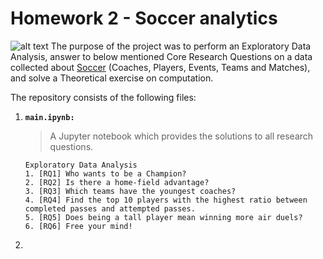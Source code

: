 # Homework 2 - Soccer analytics
![alt text](https://camo.githubusercontent.com/46e9590888342348290008d161002e62b31e25a7/68747470733a2f2f7777772e63756d6265726c616e64796d63612e6f72672f75706c6f6164732f352f322f322f332f35323233353237392f736f636365722d666f6f7462616c6c2d73756e7365742d312d31303234783535335f6f7269672e6a7067 "Logo Title Text 1")
The purpose of the project was to perform an Exploratory Data Analysis, answer to below mentioned Core Research Questions on a data collected about [Soccer](https://figshare.com/collections/Soccer_match_event_dataset/4415000) (Coaches, Players, Events, Teams and Matches), and solve a Theoretical exercise on computation.

The repository consists of the following files:
  1. __```main.ipynb:```__
      > A Jupyter notebook which provides the solutions to all research questions.
      ```                                        
      Exploratory Data Analysis
      1. [RQ1] Who wants to be a Champion?
      2. [RQ2] Is there a home-field advantage?
      3. [RQ3] Which teams have the youngest coaches?
      4. [RQ4] Find the top 10 players with the highest ratio between completed passes and attempted passes. 
      5. [RQ5] Does being a tall player mean winning more air duels?
      6. [RQ6] Free your mind!     
      
      ```
  
  2.
